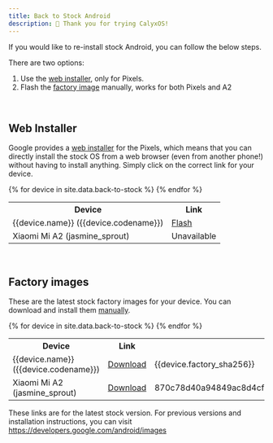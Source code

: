 ```yaml
---
title: Back to Stock Android
description: 🙏 Thank you for trying CalyxOS!
---
```


If you would like to re-install stock Android, you can follow the below steps.

There are two options:
1. Use the [web installer](#web-installer), only for Pixels.
2. Flash the [factory image](#factory-images) manually, works for both Pixels and A2

<br />

## Web Installer

Google provides a [web installer](https://source.android.com/setup/contribute/flash) for the Pixels, which means that you can directly install the stock OS from a web browser (even from another phone!) without having to install anything. Simply click on the correct link for your device.
<table class="table table-striped download">
  <tr><th>Device</th><th>Link</th></tr>
{% for device in site.data.back-to-stock %}
  <tr>
    <td>{{device.name}} ({{device.codename}})</td>
    <td><a href="{{device.flash_link}}">Flash</a></td>
  </tr>
{% endfor %}
  <tr>
    <td>Xiaomi Mi A2 (jasmine_sprout)</td>
    <td>Unavailable</td>
  </tr>
</table>

<br />

## Factory images

These are the latest stock factory images for your device. You can download and install them [manually](https://developers.google.com/android/images#instructions).
<table class="table table-striped download">
  <tr><th>Device</th><th>Link</th><th>SHA256</th></tr>
{% for device in site.data.back-to-stock %}
  <tr>
    <td>{{device.name}} ({{device.codename}})</td>
    <td><a href="{{device.factory_link}}">Download</a></td>
    <td class="hash">{{device.factory_sha256}}</td>
  </tr>
{% endfor %}
  <tr>
    <td>Xiaomi Mi A2 (jasmine_sprout)</td>
    <td><a href="https://bigota.d.miui.com/V11.0.26.0.QDIMIXM/jasmine_global_images_V11.0.26.0.QDIMIXM_20210519.0000.00_10.0_fb2e24b6d2.tgz">Download</a></td>
    <td class="hash">870c78d40a94849ac8d4cf903bcf3e4491b35d11d85ee69c808970f544f9ade8</td>
  </tr>
</table>

These links are for the latest stock version. For previous versions and installation instructions, you can visit <https://developers.google.com/android/images>

<!-- For A2: https://xiaomifirmwareupdater.com/archive/miui/jasmine/ -->
